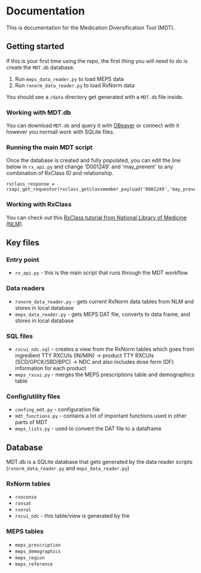 # Documentation

This is documentation for the Medication Diversification Tool (MDT).

## Getting started

If this is your first time using the repo, the first thing you will need to do is create the `MDT.db` database.
1. Run `meps_data_reader.py` to load MEPS data
2. Run `rxnorm_data_reader.py` to load RxNorm data

You should see a `/data` directory get generated with a `MDT.db` file inside.

### Working with MDT.db

You can download `MDT.db` and query it with [DBeaver](https://dbeaver.io/) or connect with it however you normall work with SQLite files.

### Running the main MDT script

Once the database is created and fully populated, you can edit the line below in `rx_api.py` and change 'D001249' and 'may_prevent' to any combination of RxClass ID and relationship.

```
rxclass_response = rxapi_get_requestor(rxclass_getclassmember_payload('D001249','may_prevent'))
```

### Working with RxClass

You can check out this [RxClass tutorial from National Library of Medicine (NLM)](https://www.nlm.nih.gov/research/umls/user_education/quick_tours/RxClass/RxClass_Searching.html).

## Key files

### Entry point
- `rx_api.py` - this is the main script that runs through the MDT workflow

### Data readers
- `rxnorm_data_reader.py` - gets current RxNorm data tables from NLM and stores in local database
- `meps_data_reader.py` - gets MEPS DAT file, converts to data frame, and stores in local database

### SQL files
- `rxcui_ndc.sql` - creates a view from the RxNorm tables which goes from ingredient TTY RXCUIs (IN/MIN) -> product TTY RXCUIs (SCD/GPCK/SBD/BPC) -> NDC and also includes dose form (DF) information for each product
- `meps_rxcui.py` - merges the MEPS prescriptions table and demographics table

### Config/utility files
- `confing_mdt.py` - configuration file
- `mdt_functions.py` - contains a lot of important functions used in other parts of MDT
- `meps_lists.py` - used to convert the DAT file to a dataframe

## Database

MDT.db is a SQLite database that gets generated by the data reader scripts (`rxnorm_data_reader.py` and `meps_data_reader.py`)

### RxNorm tables

- `rxnconso`
- `rxnsat`
- `rxnrel`
- `rxcui_ndc` - this table/view is generated by the 

### MEPS tables

- `meps_prescription`
- `meps_demographics`
- `meps_region`
- `meps_reference`
